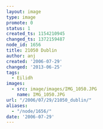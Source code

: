 ```yaml
---
layout: image
type: image
promote: 0
status: 1
created_ts: 1154210945
changed_ts: 1372159487
node_id: 1656
title: 21050 Dublin
author: anj
created: '2006-07-29'
changed: '2013-06-25'
tags:
  - Eilidh
images:
  - src: image/images/IMG_1050.JPG
    name: IMG_1050.JPG
url: "/2006/07/29/21050_dublin/"
aliases:
  - "/node/1656/"
date: '2006-07-29'
---
```


